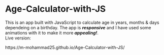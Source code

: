 # Age-Calculator-with-JS
<p>This is an app built with JavaScript to calculate age in years, months & days dependeing on a birthday.
The app is <strong><em>responsive</em></strong> and I have used some animations with it to make it more <strong><em>appealing!</em></strong>. 
<br>Live version:</p>
https://m-mohammad25.github.io/Age-Calculator-with-JS/
